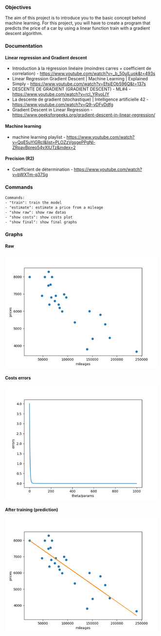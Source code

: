 
### Objectives

The aim of this project is to introduce you to the basic concept behind machine learning.
For this project, you will have to create a program that predicts the price of a car by
using a linear function train with a gradient descent algorithm.


### Documentation

#### Linear regression and Gradient descent
- Introduction à la régression linéaire (moindres carres + coefficient de correlation) -
https://www.youtube.com/watch?v=_b_50uILuok&t=493s
- Linear Regression Gradient Descent | Machine Learning | Explained Simply - https://www.youtube.com/watch?v=EfsjEOb596Q&t=137s
- DESCENTE DE GRADIENT (GRADIENT DESCENT) - ML#4 - https://www.youtube.com/watch?v=rcl_YRyoLIY
- La descente de gradient (stochastique) | Intelligence artificielle 42 - https://www.youtube.com/watch?v=Q9-vDFvDdfg
- Gradient Descent in Linear Regression - https://www.geeksforgeeks.org/gradient-descent-in-linear-regression/

#### Machine learning
- machine learning playlist - https://www.youtube.com/watch?v=QqE5uYlGRcI&list=PLOZzVgsgePPgNl-ZRpavBpreo54vXIUTz&index=2

#### Precision (R2)
- Coefficient de détermination - https://www.youtube.com/watch?v=bWXTm-q37Sg




### Commands
```
Commands:
- "train": train the model
- "estimate": estimate a price from a mileage
- "show raw": show raw datas
- "show costs": show costs plot
- "show final": show final graphs
```
### Graphs
#### Raw 
<img src="./assets/Datas_Raw.png" width=500 ></img>
#### Costs errors
<img src="./assets/Costs.png" width=500 ></img>
#### After training (prediction)
<img src="./assets/After_Training.png" width=500 ></img>
